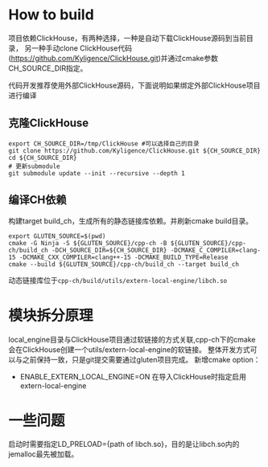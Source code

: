# How to build
项目依赖ClickHouse，有两种选择，一种是自动下载ClickHouse源码到当前目录，
另一种手动clone ClickHouse代码(https://github.com/Kyligence/ClickHouse.git)并通过cmake参数CH_SOURCE_DIR指定。

代码开发推荐使用外部ClickHouse源码，下面说明如果绑定外部ClickHouse项目进行编译
## 克隆ClickHouse
```shell
export CH_SOURCE_DIR=/tmp/ClickHouse #可以选择自己的目录
git clone https://github.com/Kyligence/ClickHouse.git ${CH_SOURCE_DIR}
cd ${CH_SOURCE_DIR}
# 更新submodule
git submodule update --init --recursive --depth 1
```

## 编译CH依赖
构建target build_ch，生成所有的静态链接库依赖。并刷新cmake build目录。
```shell
export GLUTEN_SOURCE=$(pwd)
cmake -G Ninja -S ${GLUTEN_SOURCE}/cpp-ch -B ${GLUTEN_SOURCE}/cpp-ch/build_ch -DCH_SOURCE_DIR=${CH_SOURCE_DIR} -DCMAKE_C_COMPILER=clang-15 -DCMAKE_CXX_COMPILER=clang++-15 -DCMAKE_BUILD_TYPE=Release
cmake --build ${GLUTEN_SOURCE}/cpp-ch/build_ch --target build_ch
```

动态链接库位于`cpp-ch/build/utils/extern-local-engine/libch.so`

# 模块拆分原理
local_engine目录与ClickHouse项目通过软链接的方式关联,cpp-ch下的cmake会在ClickHouse创建一个utils/extern-local-engine的软链接。
整体开发方式可以与之前保持一致，只是git提交需要通过gluten项目完成。
新增cmake option：
* ENABLE_EXTERN_LOCAL_ENGINE=ON   在导入ClickHouse时指定启用extern-local-engine

# 一些问题
启动时需要指定LD_PRELOAD={path of libch.so}，目的是让libch.so内的jemalloc最先被加载。